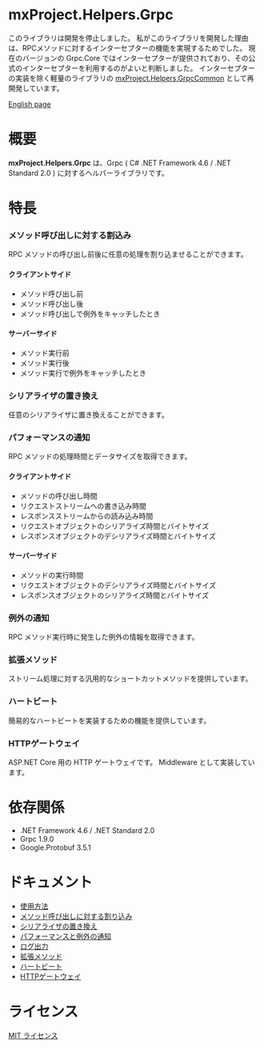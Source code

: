 # mxProject.Helpers.Grpc #

このライブラリは開発を停止しました。
私がこのライブラリを開発した理由は、RPCメソッドに対するインターセプターの機能を実現するためでした。
現在のバージョンの Grpc.Core ではインターセプターが提供されており、その公式のインターセプターを利用するのがよいと判断しました。
インターセプターの実装を除く軽量のライブラリの [mxProject.Helpers.GrpcCommon](https://github.com/mxProject/GrpcCommon) として再開発しています。

[English page](README.en-us.md)

# 概要 #

**mxProject.Helpers.Grpc** は、Grpc ( C# .NET Framework 4.6 / .NET Standard 2.0 ) に対するヘルパーライブラリです。

# 特長 #

### メソッド呼び出しに対する割込み ###

RPC メソッドの呼び出し前後に任意の処理を割り込ませることができます。

#### クライアントサイド ####
* メソッド呼び出し前
* メソッド呼び出し後
* メソッド呼び出しで例外をキャッチしたとき

#### サーバーサイド ####
* メソッド実行前
* メソッド実行後
* メソッド実行で例外をキャッチしたとき
 
### シリアライザの置き換え ###

任意のシリアライザに置き換えることができます。

### パフォーマンスの通知 ###

RPC メソッドの処理時間とデータサイズを取得できます。

#### クライアントサイド ####
* メソッドの呼び出し時間
* リクエストストリームへの書き込み時間
* レスポンスストリームからの読み込み時間
* リクエストオブジェクトのシリアライズ時間とバイトサイズ
* レスポンスオブジェクトのデシリアライズ時間とバイトサイズ

#### サーバーサイド ####
* メソッドの実行時間
* リクエストオブジェクトのデシリアライズ時間とバイトサイズ
* レスポンスオブジェクトのシリアライズ時間とバイトサイズ

### 例外の通知 ###

RPC メソッド実行時に発生した例外の情報を取得できます。

### 拡張メソッド ###

ストリーム処理に対する汎用的なショートカットメソッドを提供しています。

### ハートビート ###

簡易的なハートビートを実装するための機能を提供しています。

### HTTPゲートウェイ ###

ASP.NET Core 用の HTTP ゲートウェイです。
Middleware として実装しています。

# 依存関係 #

* .NET Framework 4.6 / .NET Standard 2.0
* Grpc 1.9.0
* Google.Protobuf 3.5.1

# ドキュメント #

* [使用方法](/document/usage.md)
* [メソッド呼び出しに対する割り込み](/document/interception.md)
* [シリアライザの置き換え](/document/serialization.md)
* [パフォーマンスと例外の通知](/document/notification.md)
* [ログ出力](/document/logging.md)
* [拡張メソッド](/document/extensions.md)
* [ハートビート](/document/heartbeat.md)
* [HTTPゲートウェイ](/document/gateway.md)

# ライセンス #

[MIT ライセンス](http://opensource.org/licenses/mit-license.php)
